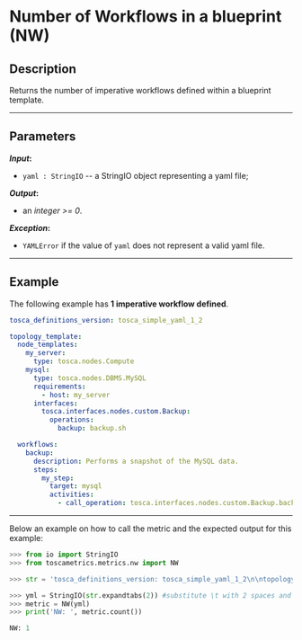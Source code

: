 # Number of Workflows in a blueprint (NW)

## Description

Returns the number of imperative workflows defined within a blueprint template.

---

## Parameters

**_Input_:**

* ```yaml : StringIO``` -- a StringIO object representing a yaml file;

**_Output_:** 

* an _integer >= 0_.

**_Exception_:**

* ```YAMLError``` if the value of ```yaml``` does not represent a valid yaml file. 

---

## Example
The following example has **1 imperative workflow defined**.

``` yaml
tosca_definitions_version: tosca_simple_yaml_1_2

topology_template:
  node_templates:
    my_server:
      type: tosca.nodes.Compute
    mysql:
      type: tosca.nodes.DBMS.MySQL
      requirements:
        - host: my_server
      interfaces:
        tosca.interfaces.nodes.custom.Backup:
          operations:
            backup: backup.sh

  workflows:
    backup:
      description: Performs a snapshot of the MySQL data.
      steps:
        my_step:
          target: mysql
          activities:
            - call_operation: tosca.interfaces.nodes.custom.Backup.backup
```

---

Below an example on how to call the metric and the expected output for this example:

```python
>>> from io import StringIO
>>> from toscametrics.metrics.nw import NW

>>> str = 'tosca_definitions_version: tosca_simple_yaml_1_2\n\ntopology_template:\n  node_templates:\n    my_server:\n      type: tosca.nodes.Compute\n    mysql:\n      type: tosca.nodes.DBMS.MySQL\n      requirements:\n        - host: my_server\n      interfaces:\n        tosca.interfaces.nodes.custom.Backup:\n          operations:\n            backup: backup.sh\n\n  workflows:\n    backup:\n      description: Performs a snapshot of the MySQL data.\n      steps:\n        my_step:\n          target: mysql\n          activities:\n            - call_operation: tosca.interfaces.nodes.custom.Backup.backup'

>>> yml = StringIO(str.expandtabs(2)) #substitute \t with 2 spaces and create the StringIO object
>>> metric = NW(yml)
>>> print('NW: ', metric.count())

NW: 1
```